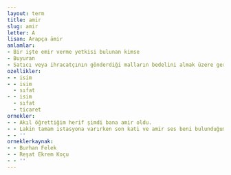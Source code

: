 ```yaml
---
layout: term
title: amir
slug: amir
letter: A
lisan: Arapça āmir
anlamlar:
- Bir işte emir verme yetkisi bulunan kimse
- Buyuran
- Satıcı veya ihracatçının gönderdiği malların bedelini almak üzere gerekli belgeleri göstererek bankaya başvuran kimse
ozellikler:
- - isim
- - isim
  - sıfat
- - isim
  - sıfat
  - ticaret
ornekler:
- - Akıl öğrettiğim herif şimdi bana amir oldu.
- - Lakin tamam istasyona varırken son kati ve amir ses beni bulunduğum yere çivileyiverdi.
- - ''
orneklerkaynak:
- - Burhan Felek
- - Reşat Ekrem Koçu
- - ''
---
```

